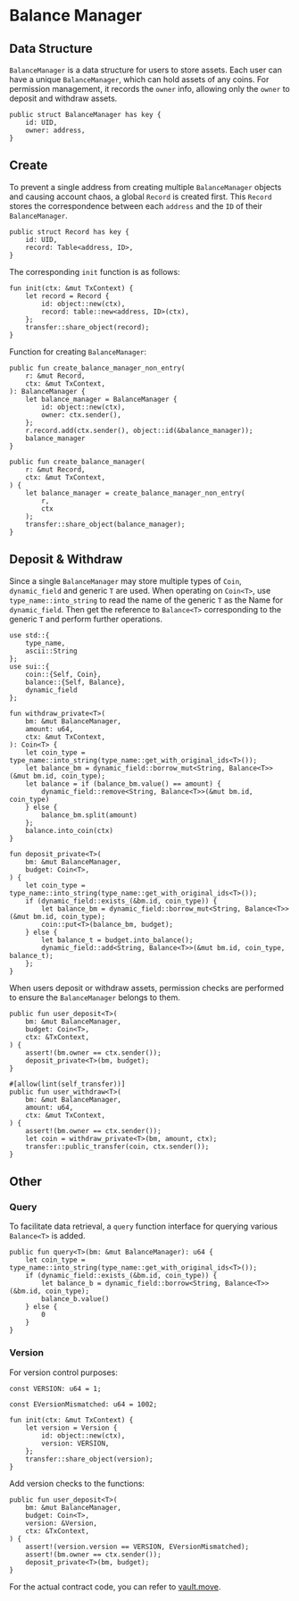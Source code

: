 # Balance Manager

## Data Structure

`BalanceManager` is a data structure for users to store assets. Each user can have a unique `BalanceManager`, which can hold assets of any coins. For permission management, it records the `owner` info, allowing only the `owner` to deposit and withdraw assets.

```move
public struct BalanceManager has key {
    id: UID,
    owner: address,
}
```

## Create

To prevent a single address from creating multiple `BalanceManager` objects and causing account chaos, a global `Record` is created first. This `Record` stores the correspondence between each `address` and the `ID` of their `BalanceManager`.

```move
public struct Record has key {
    id: UID,
    record: Table<address, ID>,
}
```
The corresponding `init` function is as follows:

```move
fun init(ctx: &mut TxContext) {
    let record = Record {
        id: object::new(ctx),
        record: table::new<address, ID>(ctx),
    };
    transfer::share_object(record);
}
```

Function for creating `BalanceManager`:

```move
public fun create_balance_manager_non_entry(
    r: &mut Record,
    ctx: &mut TxContext,
): BalanceManager {
    let balance_manager = BalanceManager {
        id: object::new(ctx),
        owner: ctx.sender(),
    };
    r.record.add(ctx.sender(), object::id(&balance_manager));
    balance_manager
}

public fun create_balance_manager(
    r: &mut Record,
    ctx: &mut TxContext,
) {
    let balance_manager = create_balance_manager_non_entry(
        r,
        ctx
    );
    transfer::share_object(balance_manager);
}
```

## Deposit & Withdraw

Since a single `BalanceManager` may store multiple types of `Coin`, `dynamic_field` and generic `T` are used.
When operating on `Coin<T>`, use `type_name::into_string` to read the name of the generic `T` as the Name for `dynamic_field`. Then get the reference to `Balance<T>` corresponding to the generic `T` and perform further operations.

```move
use std::{
    type_name,
    ascii::String
};
use sui::{
    coin::{Self, Coin},
    balance::{Self, Balance},
    dynamic_field
};

fun withdraw_private<T>(
    bm: &mut BalanceManager,
    amount: u64,
    ctx: &mut TxContext,
): Coin<T> {
    let coin_type = type_name::into_string(type_name::get_with_original_ids<T>());
    let balance_bm = dynamic_field::borrow_mut<String, Balance<T>>(&mut bm.id, coin_type);
    let balance = if (balance_bm.value() == amount) {
        dynamic_field::remove<String, Balance<T>>(&mut bm.id, coin_type)
    } else {
        balance_bm.split(amount)
    };
    balance.into_coin(ctx)
}

fun deposit_private<T>(
    bm: &mut BalanceManager,
    budget: Coin<T>,
) {
    let coin_type = type_name::into_string(type_name::get_with_original_ids<T>());
    if (dynamic_field::exists_(&bm.id, coin_type)) {
        let balance_bm = dynamic_field::borrow_mut<String, Balance<T>>(&mut bm.id, coin_type);
        coin::put<T>(balance_bm, budget);
    } else {
        let balance_t = budget.into_balance();
        dynamic_field::add<String, Balance<T>>(&mut bm.id, coin_type, balance_t);
    };
}
```

When users deposit or withdraw assets, permission checks are performed to ensure the `BalanceManager` belongs to them.

```move
public fun user_deposit<T>(
    bm: &mut BalanceManager,
    budget: Coin<T>,
    ctx: &TxContext,
) {
    assert!(bm.owner == ctx.sender());
    deposit_private<T>(bm, budget);
}

#[allow(lint(self_transfer))]
public fun user_withdraw<T>(
    bm: &mut BalanceManager,
    amount: u64,
    ctx: &mut TxContext,
) {
    assert!(bm.owner == ctx.sender());
    let coin = withdraw_private<T>(bm, amount, ctx);
    transfer::public_transfer(coin, ctx.sender());
}
```

## Other

### Query

To facilitate data retrieval, a `query` function interface for querying various `Balance<T>` is added.
```move
public fun query<T>(bm: &mut BalanceManager): u64 {
    let coin_type = type_name::into_string(type_name::get_with_original_ids<T>());
    if (dynamic_field::exists_(&bm.id, coin_type)) {
        let balance_b = dynamic_field::borrow<String, Balance<T>>(&bm.id, coin_type);
        balance_b.value()
    } else {
        0
    }
}
```

### Version

For version control purposes:

```move
const VERSION: u64 = 1;

const EVersionMismatched: u64 = 1002;

fun init(ctx: &mut TxContext) {
    let version = Version {
        id: object::new(ctx),
        version: VERSION,
    };
    transfer::share_object(version);
}
```

Add version checks to the functions:

```move
public fun user_deposit<T>(
    bm: &mut BalanceManager,
    budget: Coin<T>,
    version: &Version,
    ctx: &TxContext,
) {
    assert!(version.version == VERSION, EVersionMismatched);
    assert!(bm.owner == ctx.sender());
    deposit_private<T>(bm, budget);
}
```

For the actual contract code, you can refer to [vault.move](../example_projects/proxy/sources/vault.move).
